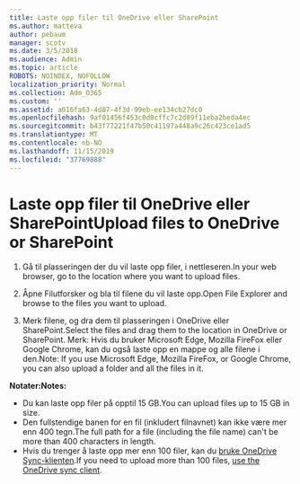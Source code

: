 ```yaml
---
title: Laste opp filer til OneDrive eller SharePoint
ms.author: matteva
author: pebaum
manager: scotv
ms.date: 3/5/2018
ms.audience: Admin
ms.topic: article
ROBOTS: NOINDEX, NOFOLLOW
localization_priority: Normal
ms.collection: Adm_O365
ms.custom: ''
ms.assetid: a016fa63-4d87-4f3d-99eb-ee134cb27dc0
ms.openlocfilehash: 9af01456f453c0d0cffc7c2d89f11eba2beda4ec
ms.sourcegitcommit: b43f77221f47b50c41197a448a9c26c423ce1ad5
ms.translationtype: MT
ms.contentlocale: nb-NO
ms.lasthandoff: 11/15/2019
ms.locfileid: "37769888"
---
```

# <a name="upload-files-to-onedrive-or-sharepoint"></a><span data-ttu-id="815ec-102">Laste opp filer til OneDrive eller SharePoint</span><span class="sxs-lookup"><span data-stu-id="815ec-102">Upload files to OneDrive or SharePoint</span></span>

1. <span data-ttu-id="815ec-103">Gå til plasseringen der du vil laste opp filer, i nettleseren.</span><span class="sxs-lookup"><span data-stu-id="815ec-103">In your web browser, go to the location where you want to upload files.</span></span>
    
2. <span data-ttu-id="815ec-104">Åpne Filutforsker og bla til filene du vil laste opp.</span><span class="sxs-lookup"><span data-stu-id="815ec-104">Open File Explorer and browse to the files you want to upload.</span></span>
    
3. <span data-ttu-id="815ec-105">Merk filene, og dra dem til plasseringen i OneDrive eller SharePoint.</span><span class="sxs-lookup"><span data-stu-id="815ec-105">Select the files and drag them to the location in OneDrive or SharePoint.</span></span> <span data-ttu-id="815ec-106">Merk: Hvis du bruker Microsoft Edge, Mozilla FireFox eller Google Chrome, kan du også laste opp en mappe og alle filene i den.</span><span class="sxs-lookup"><span data-stu-id="815ec-106">Note: If you use Microsoft Edge, Mozilla FireFox, or Google Chrome, you can also upload a folder and all the files in it.</span></span>
    
<span data-ttu-id="815ec-107">**Notater:**</span><span class="sxs-lookup"><span data-stu-id="815ec-107">**Notes:**</span></span>
- <span data-ttu-id="815ec-108">Du kan laste opp filer på opptil 15 GB.</span><span class="sxs-lookup"><span data-stu-id="815ec-108">You can upload files up to 15 GB in size.</span></span> 
- <span data-ttu-id="815ec-109">Den fullstendige banen for en fil (inkludert filnavnet) kan ikke være mer enn 400 tegn.</span><span class="sxs-lookup"><span data-stu-id="815ec-109">The full path for a file (including the file name) can't be more than 400 characters in length.</span></span> 
- <span data-ttu-id="815ec-110">Hvis du trenger å laste opp mer enn 100 filer, kan du [bruke OneDrive Sync-klienten](https://go.microsoft.com/fwlink/?linkid=866427).</span><span class="sxs-lookup"><span data-stu-id="815ec-110">If you need to upload more than 100 files, [use the OneDrive sync client](https://go.microsoft.com/fwlink/?linkid=866427).</span></span> 
  

